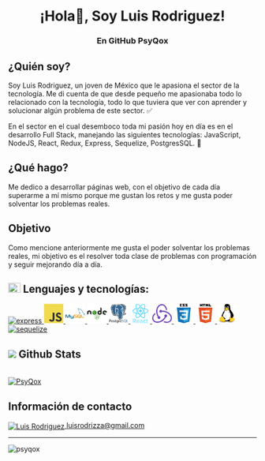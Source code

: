 

<h1 align="center">¡Hola👋, Soy Luis Rodriguez!</h1>
<h3 align="center">En GitHub PsyQox</h3>


<h2 align="left">¿Quién soy?</h2>
<p align="left">
Soy Luis Rodriguez, un joven de México que le apasiona el sector de la tecnología. Me di cuenta de que desde pequeño me apasionaba todo lo relacionado con la tecnología, todo lo que tuviera que ver con aprender y solucionar algún problema de este sector. ✅

En el sector en el cual desemboco toda mi pasión hoy en día es en el desarrollo Full Stack, manejando las siguientes tecnologías: JavaScript, NodeJS, React, Redux, Express, Sequelize, PostgresSQL. 🚀
</p>

<h2>¿Qué hago?</h2>
<p>Me dedico a desarrollar páginas web, con el objetivo de cada día superarme a mí mismo porque me gustan los retos y me gusta poder solventar los problemas reales.</p>

<h2>Objetivo</h2>
<p>Como mencione anteriormente me gusta el poder solventar los problemas reales, mi objetivo es el 
resolver toda clase de problemas con programación y seguir mejorando día a día.</p>

<h2 align="left"><img src="https://media2.giphy.com/media/QssGEmpkyEOhBCb7e1/giphy.gif?cid=ecf05e47a0n3gi1bfqntqmob8g9aid1oyj2wr3ds3mg700bl&rid=giphy.gif" width ="25" height="20"> Lenguajes y tecnologías:</h2>

<p align="left"> <a href="https://expressjs.com" target="_blank" rel="noreferrer"> <img src="https://w7.pngwing.com/pngs/925/447/png-transparent-express-js-node-js-javascript-mongodb-node-js-text-trademark-logo.png" alt="express" width="40" height="40"/> </a> <a href="https://developer.mozilla.org/en-US/docs/Web/JavaScript" target="_blank" rel="noreferrer"> <img src="https://raw.githubusercontent.com/devicons/devicon/master/icons/javascript/javascript-original.svg" alt="javascript" width="40" height="40"/> </a> <a href="https://www.mysql.com/" target="_blank" rel="noreferrer"> <img src="https://raw.githubusercontent.com/devicons/devicon/master/icons/mysql/mysql-original-wordmark.svg" alt="mysql" width="40" height="40"/> </a> <a href="https://nodejs.org" target="_blank" rel="noreferrer"> <img src="https://raw.githubusercontent.com/devicons/devicon/master/icons/nodejs/nodejs-original-wordmark.svg" alt="nodejs" width="40" height="40"/> </a> <a href="https://www.postgresql.org" target="_blank" rel="noreferrer"> <img src="https://raw.githubusercontent.com/devicons/devicon/master/icons/postgresql/postgresql-original-wordmark.svg" alt="postgresql" width="40" height="40"/> </a> <a href="https://reactjs.org/" target="_blank" rel="noreferrer"> <img src="https://raw.githubusercontent.com/devicons/devicon/master/icons/react/react-original-wordmark.svg" alt="react" width="40" height="40"/> </a> <a href="https://redux.js.org" target="_blank" rel="noreferrer"> <img src="https://raw.githubusercontent.com/devicons/devicon/master/icons/redux/redux-original.svg" alt="redux" width="40" height="40"/> </a><a href="https://www.w3schools.com/css/" target="_blank" rel="noreferrer"> <img src="https://raw.githubusercontent.com/devicons/devicon/master/icons/css3/css3-original-wordmark.svg" alt="css3" width="40" height="40"/> </a> <a href="https://www.w3.org/html/" target="_blank" rel="noreferrer"> <img src="https://raw.githubusercontent.com/devicons/devicon/master/icons/html5/html5-original-wordmark.svg" alt="html5" width="40" height="40"/> </a> <a href="https://www.linux.org/" target="_blank" rel="noreferrer"> <img src="https://raw.githubusercontent.com/devicons/devicon/master/icons/linux/linux-original.svg" alt="linux" width="40" height="40"/> </a> <a href="https://sequelize.org"><img src="https://www.vectorlogo.zone/logos/sequelizejs/sequelizejs-icon.svg" alt="sequelize" width="40" height="40"/></a></p>

## <img src="https://media.giphy.com/media/iY8CRBdQXODJSCERIr/giphy.gif" width="35"><b> Github Stats </b>
<br>

<div align="left">

<a href="https://github.com/PsyQox">
 
  <img src="https://github-readme-stats.vercel.app/api/pin/?username=PsyQox&cache_seconds=86400&theme=algolia" width="375"  alt="PsyQox"/>

</a>
</div>

<h2>Información de contacto</h2>


<a href="mailto:luisrodrizza@gmail.com " target="blank"><img align="center" src="https://upload.wikimedia.org/wikipedia/commons/thumb/8/8c/Gmail_Icon_%282013-2020%29.svg/2560px-Gmail_Icon_%282013-2020%29.svg.png" alt="Luis Rodriguez" height="26" width="30" /> luisrodrizza@gmail.com</a>

<hr>
<p align="left"> <img src="https://komarev.com/ghpvc/?username=psyqox&label=Profile%20views&color=0e75b6&style=flat" alt="psyqox" /> </p>
